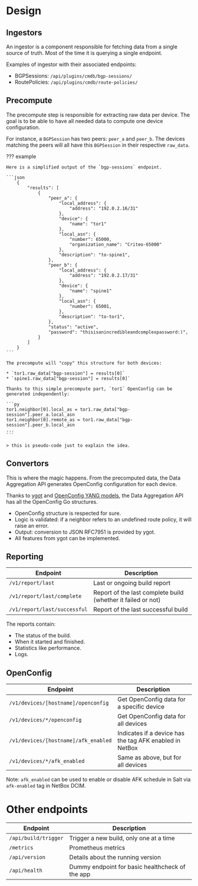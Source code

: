 # Design

## Ingestors

An ingestor is a component responsible for fetching data from a single source of truth. Most of the time it is querying a single endpoint.

Examples of ingestor with their associated endpoints:

* BGPSessions: `/api/plugins/cmdb/bgp-sessions/`
* RoutePolicies: `/api/plugins/cmdb/route-policies/`

## Precompute

The precompute step is responsible for extracting raw data per device. The goal is to be able to have all needed data to compute one device configuration.

For instance, a `BGPSession` has two peers: `peer_a` and `peer_b`. The devices matching the peers will all have this `BGPSession` in their respective `raw_data`.

??? example

    Here is a simplified output of the `bgp-sessions` endpoint.

    ```json
        {
            "results": [
                {
                    "peer_a": {
                        "local_address": {
                            "address": "192.0.2.16/31"
                        },
                        "device": {
                            "name": "tor1"
                        },
                        "local_asn": {
                            "number": 65000,
                            "organization_name": "Criteo-65000"
                        },
                        "description": "to-spine1",
                    },
                    "peer_b": {
                        "local_address": {
                            "address": "192.0.2.17/31"
                        },
                        "device": {
                            "name": "spine1"
                        },
                        "local_asn": {
                            "number": 65001,
                        },
                        "description": "to-tor1",
                    },
                    "status": "active",
                    "password": "thisisanincredibleandcomplexpassword:)",
                }
            ]
        }
    ```

    The precompute will "copy" this structure for both devices:

    * `tor1.raw_data["bgp-session"] = results[0]`
    * `spine1.raw_data["bgp-session"] = results[0]`

    Thanks to this simple precompute part, `tor1` OpenConfig can be generated independently:

    ```py
    tor1.neighbor[0].local_as = tor1.raw_data["bgp-session"].peer_a.local_asn
    tor1.neighbor[0].remote_as = tor1.raw_data["bgp-session"].peer_b.local_asn
    ...
    ```

    > this is pseudo-code just to explain the idea.

## Convertors

This is where the magic happens. From the precomputed data, the Data Aggregation API generates OpenConfig configuration for each device.

Thanks to [ygot](https://github.com/openconfig/ygot) and [OpenConfig YANG models](https://github.com/openconfig/public), the Data Aggregation API has all the OpenConfig Go structures.

* OpenConfig structure is respected for sure.
* Logic is validated: if a neighbor refers to an undefined route policy, it will raise an error.
* Output: conversion to JSON RFC7951 is provided by ygot.
* All features from ygot can be implemented.

## Reporting

| Endpoint | Description |
|------------|-----------|
| `/v1/report/last` | Last or ongoing build report |
| `/v1/report/last/complete` | Report of the last complete build (whether it failed or not) |
| `/v1/report/last/successful` | Report of the last successful build |

The reports contain:
* The status of the build.
* When it started and finished.
* Statistics like performance.
* Logs.

## OpenConfig

| Endpoint | Description |
|------------|-----------|
| `/v1/devices/[hostname]/openconfig` | Get OpenConfig data for a specific device |
| `/v1/devices/*/openconfig` | Get OpenConfig data for all devices |
| `/v1/devices/[hostname]/afk_enabled` | Indicates if a device has the tag AFK enabled in NetBox |
| `/v1/devices/*/afk_enabled` | Same as above, but for all devices |

Note: `afk_enabled` can be used to enable or disable AFK schedule in Salt via `afk-enabled` tag in NetBox DCIM.

# Other endpoints

| Endpoint | Description |
|------------|-----------|
| `/api/build/trigger` | Trigger a new build, only one at a time |
| `/metrics` | Prometheus metrics |
| `/api/version` | Details about the running version |
| `/api/health` | Dummy endpoint for basic healthcheck of the app |
